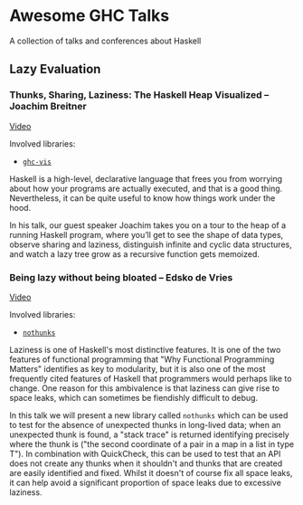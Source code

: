 # Awesome GHC Talks

A collection of talks and conferences about Haskell

## Lazy Evaluation

### Thunks, Sharing, Laziness: The Haskell Heap Visualized – Joachim Breitner

[Video](https://www.youtube.com/watch?v=I4lnCG18TaY)

Involved libraries:

- [`ghc-vis`](https://hackage.haskell.org/package/ghc-vis)

Haskell is a high-level, declarative language that frees you from worrying about
how your programs are actually executed, and that is a good thing. Nevertheless,
it can be quite useful to know how things work under the hood.

In his talk, our guest speaker Joachim takes you on a tour to the heap of a
running Haskell program, where you’ll get to see the shape of data types,
observe sharing and laziness, distinguish infinite and cyclic data structures,
and watch a lazy tree grow as a recursive function gets memoized.

### Being lazy without being bloated – Edsko de Vries

[Video](https://www.youtube.com/watch?v=7t6wt7ByBWg)

Involved libraries:

- [`nothunks`](https://hackage.haskell.org/package/nothunks)

Laziness is one of Haskell's most distinctive features. It is one of the two
features of functional programming that "Why Functional Programming Matters"
identifies as key to modularity, but it is also one of the most frequently cited
features of Haskell that programmers would perhaps like to change. One reason
for this ambivalence is that laziness can give rise to space leaks, which can
sometimes be fiendishly difficult to debug.

In this talk we will present a new library called `nothunks` which can be used
to test for the absence of unexpected thunks in long-lived data; when an
unexpected thunk is found, a "stack trace" is returned identifying precisely
where the thunk is ("the second coordinate of a pair in a map in a list in type
T"). In combination with QuickCheck, this can be used to test that an API does
not create any thunks when it shouldn't and thunks that are created are easily
identified and fixed. Whilst it doesn't of course fix all space leaks, it can
help avoid a significant proportion of space leaks due to excessive laziness.
